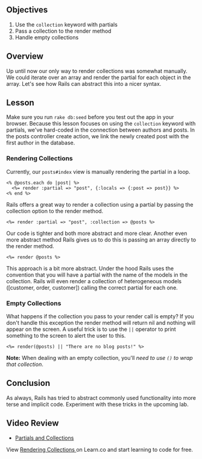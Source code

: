 ## Objectives

 1. Use the `collection` keyword with partials
 2. Pass a collection to the render method 
 3. Handle empty collections

## Overview
Up until now our only way to render collections was somewhat manually.  We could iterate over an array and render the partial for each object in the array.  Let's see how Rails can abstract this into a nicer syntax.

## Lesson

Make sure you run `rake db:seed` before you test out the app in your browser. Because this lesson focuses on using the `collection` keyword with partials, we've hard-coded in the connection between authors and posts. In the posts controller create action, we link the newly created post with the first author in the database.

### Rendering Collections
Currently, our `posts#index` view is manually rendering the partial in a loop.
```erb
<% @posts.each do |post| %>
  <%= render :partial => "post", {:locals => {:post => post}} %>
<% end %>
```

Rails offers a great way to render a collection using a partial by passing the collection option to the render method.

```erb
<%= render :partial => "post", :collection => @posts %>
```

Our code is tighter and both more abstract and more clear.
Another even more abstract method Rails gives us to do this is passing an array directly to the render method.

```erb
<%= render @posts %>
```

This approach is a bit more abstract.  Under the hood Rails uses the convention that you will have a partial with the name of the models in the collection.  Rails will even render a collection of heterogeneous models ([customer, order, customer]) calling the correct partial for each one.

### Empty Collections

What happens if the collection you pass to your render call is empty?  If you don't handle this exception the render method will return nil and nothing will appear on the screen.  A useful trick is to use the `||` operator to print something to the screen to alert the user to this.

```erb
<%= render(@posts) || "There are no blog posts!" %>
```

**Note:** When dealing with an empty collection, you'll *need to use `()` to wrap that collection*.

## Conclusion
As always, Rails has tried to abstract commonly used functionality into more terse and implicit code.  Experiment with these tricks in the upcoming lab.

## Video Review 

* [Partials and Collections](https://www.youtube.com/watch?v=XpthyOc767U)

<p data-visibility='hidden'>View <a href='https://learn.co/lessons/rendering-collections-reading'>Rendering Collections </a> on Learn.co and start learning to code for free.</p>
